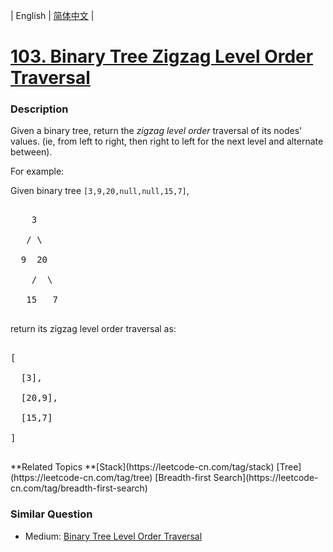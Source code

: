 | English | [简体中文](README.md) |

# [103. Binary Tree Zigzag Level Order Traversal](https://leetcode-cn.com/problems/binary-tree-zigzag-level-order-traversal)
 ### Description
<p>Given a binary tree, return the <i>zigzag level order</i> traversal of its nodes' values. (ie, from left to right, then right to left for the next level and alternate between).</p>

<p>
For example:<br />
Given binary tree <code>[3,9,20,null,null,15,7]</code>,<br />
<pre>
    3
   / \
  9  20
    /  \
   15   7
</pre>
</p>
<p>
return its zigzag level order traversal as:<br />
<pre>
[
  [3],
  [20,9],
  [15,7]
]
</pre>
</p>
**Related Topics	**[Stack](https://leetcode-cn.com/tag/stack) [Tree](https://leetcode-cn.com/tag/tree) [Breadth-first Search](https://leetcode-cn.com/tag/breadth-first-search) 

### Similar Question
 - Medium:	[Binary Tree Level Order Traversal](https://leetcode-cn.com/problems/binary-tree-level-order-traversal) 
